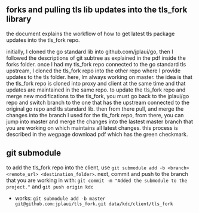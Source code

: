 ## forks and pulling tls lib updates into the tls_fork library
the document explains the workflow of how to get latest tls package updates into the tls_fork repo.

initially, I cloned the go standard lib into github.com/jplaui/go, then I followed the descriptions of git subtree as explained in the pdf inside the forks folder. once I had my tls_fork repo connected to the go standard tls upstream, I cloned the tls_fork repo into the other repo where I provide updates to the tls folder. here, Im always working on master.
the idea is that the tls_fork repo is cloned into proxy and client at the same time and that updates are maintained in the same repo. 
to update the tls_fork repo and merge new modifications to the tls_fork, you must go back to the jplaui/go repo and switch branch to the one that has the upstream connected to the original go repo and tls standard lib. then from there pull, and merge the changes into the branch I used for the tls_fork repo, from there, you can jump into master and merge the changes into the lastest master branch that you are working on which maintains all latest changes. this process is described in the wegpage download pdf which has the green checkmark. 

## git submodule
to add the tls_fork repo into the client, use `git submodule add -b <branch> <remote_url> <destination_folder>`.
next, commit and push to the branch that you are working in with: `git commit -m "Added the submodule to the project."` and `git push origin kdc`
- works: `git submodule add -b master git@github.com:jplaui/tls_fork.git data/kdc/client/tls_fork`

